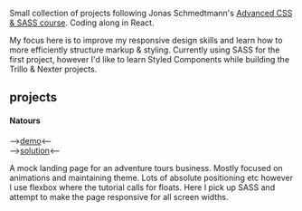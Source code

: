 Small collection of projects following Jonas Schmedtmann's [Advanced CSS & SASS course](https://www.udemy.com/course/advanced-css-and-sass/). Coding along in React.

My focus here is to improve my responsive design skills and learn how to more efficiently structure markup & styling. Currently using SASS for the first project, however I'd like to learn Styled Components while building the Trillo & Nexter projects.

## projects

#### Natours
-->[demo](https://stoic-morse-58a662.netlify.app/)<--
<br>
-->[solution](https://stoic-morse-58a662.netlify.app/)<--


A mock landing page for an adventure tours business. Mostly focused on animations and maintaining theme. Lots of absolute positioning etc however I use flexbox where the tutorial calls for floats. Here I pick up SASS and attempt to make the page responsive for all screen widths.
